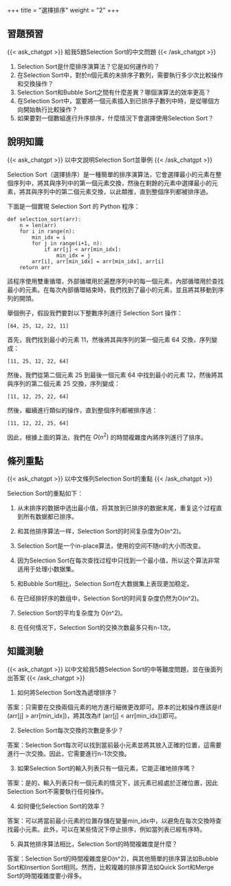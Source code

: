 +++
title = "選擇排序"
weight = "2"
+++
## 習題預習
{{< ask_chatgpt >}}
給我5題Selection Sort的中文問題
{{< /ask_chatgpt >}}



1. Selection Sort是什麼排序演算法？它是如何運作的？
2. 在Selection Sort中，對於n個元素的未排序子數列，需要執行多少次比較操作和交換操作？
3. Selection Sort和Bubble Sort之間有什麼差異？哪個演算法的效率更高？
4. 在Selection Sort中，當要將一個元素插入到已排序子數列中時，是從哪個方向開始執行比較操作？
5. 如果要對一個數組進行升序排序，什麼情況下會選擇使用Selection Sort？   

## 說明知識
{{< ask_chatgpt >}}
以中文說明Selection Sort並舉例
{{< /ask_chatgpt >}}



Selection Sort（選擇排序）是一種簡單的排序演算法，它會選擇最小的元素在整個序列中，將其與序列中的第一個元素交換，然後在剩餘的元素中選擇最小的元素，將其與序列中的第二個元素交換，以此類推，直到整個序列都被排序過。

下面是一個實現 Selection Sort 的 Python 程序：

```
def selection_sort(arr):
    n = len(arr)
    for i in range(n):
        min_idx = i
        for j in range(i+1, n):
            if arr[j] < arr[min_idx]:
                min_idx = j
        arr[i], arr[min_idx] = arr[min_idx], arr[i]
    return arr
```

該程序使用雙重循環，外部循環用於遍歷序列中的每一個元素，內部循環用於查找最小的元素。在每次內部循環結束時，我們找到了最小的元素，並且將其移動到序列的開頭。

舉個例子，假設我們要對以下整數序列進行 Selection Sort 操作：

```
[64, 25, 12, 22, 11]
```

首先，我們找到最小的元素 11，然後將其與序列的第一個元素 64 交換，序列變成：

```
[11, 25, 12, 22, 64]
```

然後，我們從第二個元素 25 到最後一個元素 64 中找到最小的元素 12，然後將其與序列的第二個元素 25 交換，序列變成：

```
[11, 12, 25, 22, 64]
```

然後，繼續進行類似的操作，直到整個序列都被排序過：

```
[11, 12, 22, 25, 64]
```

因此，根據上面的算法，我們在 $O(n^2)$ 的時間複雜度內將序列進行了排序。   

## 條列重點
{{< ask_chatgpt >}}
以中文條列Selection Sort的重點
{{< /ask_chatgpt >}}



Selection Sort的重點如下：

1. 从未排序的数据中选出最小值，将其放到已排序的数据末尾，重复这个过程直到所有数据都已排序。 

2. 和其他排序算法一样，Selection Sort的时间复杂度为O(n^2)。 

3. Selection Sort是一个in-place算法，使用的空间不随n的大小而改变。 

4. 因为Selection Sort在每次查找过程中只找到一个最小值，所以这个算法非常适用于处理小数据集。 

5. 和Bubble Sort相比，Selection Sort在大数据集上表现更加稳定。 

6. 在已经排好序的数组中，Selection Sort的时间复杂度仍然为O(n^2)。 

7. Selection Sort的平均复杂度为 O(n^2)。 

8. 在任何情况下，Selection Sort的交换次数最多只有n-1次。   

## 知識測驗
{{< ask_chatgpt >}}
以中文給我5題Selection Sort的中等難度問題，並在後面列出答案
{{< /ask_chatgpt >}}



1. 如何將Selection Sort改為遞增排序？ 

答案：只需要在交換兩個元素的地方進行細微更改即可。原本的比較操作應該是if (arr[j] > arr[min_idx])，將其改為if (arr[j] < arr[min_idx])即可。

2. Selection Sort每次交換的次數是多少？ 

答案：Selection Sort每次可以找到當前最小元素並將其放入正確的位置，這需要進行一次交換。因此，它需要進行n-1次交換。

3. 如果Selection Sort的輸入列表只有一個元素，它能正確地排序嗎？ 

答案：是的，輸入列表只有一個元素的情況下，該元素已經處於正確位置，因此Selection Sort不需要執行任何操作。

4. 如何優化Selection Sort的效率？ 

答案：可以將當前最小元素的位置存儲在變量min_idx中，以避免在每次交換時查找最小元素。此外，可以在某些情況下停止排序，例如當列表已經有序時。

5. 與其他排序算法相比，Selection Sort的時間複雜度是什麼？ 

答案：Selection Sort的時間複雜度是O(n^2)，與其他簡單的排序算法如Bubble Sort和Insertion Sort相同。然而，比較複雜的排序算法如Quick Sort和Merge Sort的時間複雜度要小得多。   

